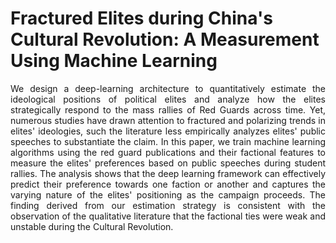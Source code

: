 # Fractured Elites during China's Cultural Revolution: A Measurement Using Machine Learning


<div style="text-align: justify">
 
We design a deep-learning architecture to quantitatively estimate the ideological positions of political elites and analyze how the elites strategically respond to the mass rallies of Red Guards across time. Yet, numerous studies have drawn attention to fractured and polarizing trends in elites' ideologies, such the literature less empirically analyzes elites' public speeches to substantiate the claim. In this paper, we train machine learning algorithms using the red guard publications and their factional features to measure the elites' preferences based on public speeches during student rallies. The analysis shows that the deep learning framework can effectively predict their preference towards one faction or another and captures the varying nature of the elites' positioning as the campaign proceeds. The finding derived from our estimation strategy is consistent with the observation of the qualitative literature that the factional ties were weak and unstable during the Cultural Revolution. 




</div>


